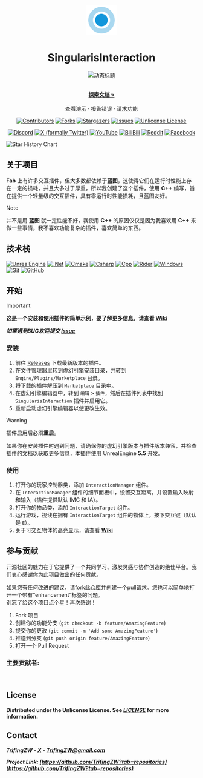 <div align="center">
  <a href="https://github.com/othneildrew/Best-README-Template">
    <img src="Resources/Icon128.png" alt="Logo" width="80" height="80">
  </a>

  <h1 align="center">SingularisInteraction</h1>
  <img src="https://readme-typing-svg.demolab.com?font=Fira+Code&size=24&duration=3000&pause=500&color=C191FF&center=true&vCenter=true&width=800&lines=🚀+基于+Unreal+Engine+5+的纯C%2B%2B交互插件;⚡+零运行时性能损耗;🎮+蓝图友好" alt="动态标题" />

  <p align="center">
    <br />
    <a href="https://github.com/TrifingZW/SingularisInteraction/wiki"><strong>探索文档 »</strong></a>
    <br />
    <br />
    <a href="https://github.com/TrifingZW/SingularisInteraction">查看演示</a>
    &middot;
    <a href="https://github.com/TrifingZW/SingularisInteraction/issues/new?labels=bug&template=bug-report---.md">报告错误</a>
    &middot;
    <a href="https://github.com/TrifingZW/SingularisInteraction/issues/new?labels=enhancement&template=feature-request---.md">请求功能</a>
  </p>
</div>



<!-- 核心徽章 -->
<p align="center">  
<a href="https://github.com/TrifingZW/SingularisInteraction/graphs/contributors"><img src="https://img.shields.io/github/contributors/TrifingZW/SingularisInteraction.svg?style=for-the-badge" alt="Contributors"></a>
<a href="https://github.com/TrifingZW/SingularisInteraction/forks"><img src="https://img.shields.io/github/forks/TrifingZW/SingularisInteraction.svg?style=for-the-badge" alt="Forks"></a>
<a href="https://github.com/TrifingZW/SingularisInteraction/stargazers"><img src="https://img.shields.io/github/stars/TrifingZW/SingularisInteraction.svg?style=for-the-badge" alt="Stargazers"></a>
<a href="https://github.com/TrifingZW/SingularisInteraction/issues"><img src="https://img.shields.io/github/issues/TrifingZW/SingularisInteraction.svg?style=for-the-badge" alt="Issues"></a>
<a href="https://github.com/TrifingZW/SingularisInteraction/blob/main/LICENSE"><img src="https://img.shields.io/github/license/TrifingZW/SingularisInteraction.svg?style=for-the-badge" alt="Unlicense License"></a>
</p>
<p align="center">  
<a href="https://discord.gg/singularisinteraction"><img src="https://img.shields.io/badge/Discord-5865F2?style=for-the-badge&logo=discord&logoColor=white" alt="Discord"></a>
<a href="https://twitter.com/singularisinteraction"><img src="https://img.shields.io/badge/twitter-000000?style=for-the-badge&logo=x&logoColor=white" alt="X (formally Twitter)"></a>
<a href="https://www.youtube.com/c/singularisinteraction"><img src="https://img.shields.io/badge/YouTube-FF0000?style=for-the-badge&logo=youtube&logoColor=white" alt="YouTube"></a>
<a href="https://www.bilibili.com/singularisinteraction/"><img src="https://img.shields.io/badge/BiliBili-E4405F?style=for-the-badge&logo=bilibili&logoColor=white" alt="BiliBili"></a>
<a href="https://www.reddit.com/r/singularisinteraction/"><img src="https://img.shields.io/badge/Reddit-FF4500?style=for-the-badge&logo=reddit&logoColor=white" alt="Reddit"></a>
<a href="https://www.facebook.com/singularisinteraction/"><img src="https://img.shields.io/badge/Facebook-1877F2?style=for-the-badge&logo=facebook&logoColor=white" alt="Facebook"></a>
</p>

<picture>
  <source
    media="(prefers-color-scheme: dark)"
    srcset="
      https://api.star-history.com/svg?repos=TrifingZW/SingularisInteraction&type=Date&theme=dark
    "
  />
  <source
    media="(prefers-color-scheme: light)"
    srcset="
      https://api.star-history.com/svg?repos=TrifingZW/SingularisInteraction&type=Date
    "
  />
  <img
    alt="Star History Chart"
    src="https://api.star-history.com/svg?repos=TrifingZW/SingularisInteraction&type=Date"
  />
</picture>

## 关于项目

**Fab** 上有许多交互插件，但大多数都依赖于**蓝图**，这使得它们在运行时性能上存在一定的损耗，并且大多过于厚重，所以我创建了这个插件，使用 **C++**
编写，旨在提供一个轻量级的交互插件，具有零运行时性能损耗，且蓝图友好。

> [!NOTE]
> 并不是用 **蓝图** 就一定性能不好，我使用 **C++** 的原因仅仅是因为我喜欢用 **C++** 来做一些事情，我不喜欢功能复杂的插件，喜欢简单的东西。

## 技术栈

[![UnrealEngine][UnrealEngine-Shield]][UnrealEngine-Url]
[![.Net][.Net-Shield]][.Net-Url]
[![Cmake][Cmake-Shield]][Cmake-Url]
[![Csharp][Csharp-Shield]][Csharp-Url]
[![Cpp][Cpp-Shield]][Cpp-Url]
[![Rider][Rider-Shield]][Rider-Url]
[![Windows][Windows-Shield]][Windows-Url]
[![Git][Git-Shield]][Git-Url]
[![GitHub][GitHub-Shield]][GitHub-Url]

## 开始

> [!IMPORTANT]
> **这是一个安装和使用插件的简单示例，要了解更多信息，请查看 [Wiki](https://github.com/TrifingZW/PickRubbish/wiki)**
>
> ***如果遇到BUG欢迎提交 [Issue](https://github.com/TrifingZW/SingularisInteraction/issues)***

### 安装

1. 前往 [Releases](https://github.com/TrifingZW/SingularisInteraction/releases) 下载最新版本的插件。
2. 在文件管理器里转到虚幻引擎安装目录，并转到 `Engine/Plugins/Marketplace` 目录。
3. 将下载的插件解压到 `Marketplace` 目录中。
4. 在虚幻引擎编辑器中，转到 `编辑` > `插件`，然后在插件列表中找到 `SingularisInteraction` 插件并启用它。
5. 重新启动虚幻引擎编辑器以使更改生效。

> [!WARNING]
> 插件启用后必须**重启**。
>
> 如果你在安装插件时遇到问题，请确保你的虚幻引擎版本与插件版本兼容，并检查插件的文档以获取更多信息，本插件使用 UnrealEngine **5.5** 开发。

### 使用

1. 打开你的玩家控制器类，添加 `InteractionManager` 组件。
2. 在 `InteractionManager` 组件的细节面板中，设置交互距离，并设置输入映射和输入（插件提供默认 IMC 和 IA）。
3. 打开你的物品类，添加 `InteractionTarget` 组件。
4. 运行游戏，视线在拥有 `InteractionTarget` 组件的物体上，按下交互键（默认是 `E`）。
5. 关于可交互物体的高亮显示，请查看 **[Wiki](https://github.com/TrifingZW/PickRubbish/wiki)**

## 参与贡献

开源社区的魅力在于它提供了一个共同学习、激发灵感与协作创造的绝佳平台。我们衷心感谢你为此项目做出的任何贡献。

如果您有任何改进的建议，请fork此仓库并创建一个pull请求。您也可以简单地打开一个带有“enhancement”标签的问题。  
别忘了给这个项目点个星！再次感谢！

1. Fork 项目
2. 创建你的功能分支 (`git checkout -b feature/AmazingFeature`)
3. 提交你的更改 (`git commit -m 'Add some AmazingFeature'`)
4. 推送到分支 (`git push origin feature/AmazingFeature`)
5. 打开一个 Pull Request

### 主要贡献者:

<a href="https://github.com/TrifingZW/SingularisInteraction/graphs/contributors">
  <img src="https://contrib.rocks/image?repo=TrifingZW/SingularisInteraction"  alt=""/>
</a>

## License

**Distributed under the Unlicense License. See ***[LICENSE](https://github.com/TrifingZW/SingularisInteraction/blob/main/LICENSE)*** for more
information.**

## Contact

***TrifingZW - [X](https://x.com/TrifingZW) - TrifingZW@gmail.com***

***Project Link: [https://github.com/TrifingZW?tab=repositories](https://github.com/TrifingZW?tab=repositories)***



<!-- MARKDOWN LINKS & IMAGES -->
<!-- https://www.markdownguide.org/basic-syntax/#reference-style-links -->

[.Net-Shield]: https://img.shields.io/badge/.NET-5C2D91?style=for-the-badge&logo=.net&logoColor=white

[.Net-Url]: https://dotnet.microsoft.com/

[Cmake-Shield]: https://img.shields.io/badge/CMake-%23008FBA.svg?style=for-the-badge&logo=cmake&logoColor=white

[Cmake-Url]: https://cmake.org/

[UnrealEngine-Shield]: https://img.shields.io/badge/unrealengine-%23313131.svg?style=for-the-badge&logo=unrealengine&logoColor=white

[UnrealEngine-Url]: https://www.unrealengine.com/

[Csharp-Shield]: https://img.shields.io/badge/c%23-%23239120.svg?style=for-the-badge&logo=csharp&logoColor=white

[Csharp-Url]:https://dotnet.microsoft.com/

[Cpp-Shield]: https://img.shields.io/badge/c++-%2300599C.svg?style=for-the-badge&logo=c%2B%2B&logoColor=white

[Cpp-Url]:https://dotnet.microsoft.com/

[Rider-Shield]: https://img.shields.io/badge/Rider-000000.svg?style=for-the-badge&logo=Rider&logoColor=white&color=black&labelColor=crimson

[Rider-Url]: https://www.jetbrains.com/rider/

[Windows-Shield]: https://img.shields.io/badge/Windows-0078D6?style=for-the-badge&logo=windows&logoColor=white

[Windows-Url]: https://www.microsoft.com/zh-cn/windows

[Git-Shield]: https://img.shields.io/badge/git-%23F05033.svg?style=for-the-badge&logo=git&logoColor=white

[Git-Url]: https://git-scm.com/

[GitHub-Shield]: https://img.shields.io/badge/github-%23121011.svg?style=for-the-badge&logo=github&logoColor=white

[GitHub-Url]: https://github.com/

